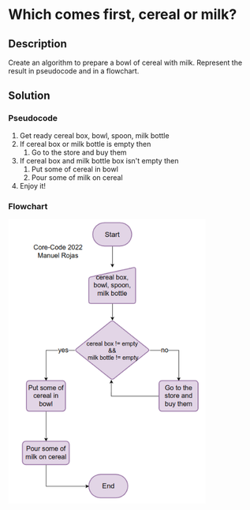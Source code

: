 # Which comes first, cereal or milk?
## Description
Create an algorithm to prepare a bowl of cereal with milk. Represent the result in pseudocode and in a flowchart.

## Solution
### Pseudocode
1. Get ready cereal box, bowl, spoon, milk bottle
3. If cereal box or milk bottle is empty then
    1. Go to the store and buy them
2. If cereal box and milk bottle box isn't empty then
    1. Put some of cereal in bowl
    2. Pour some of milk on cereal
4. Enjoy it!

### Flowchart
<img width="400" alt="flowchart" src="../assets/cereal-vs-milk-flowchart.png">